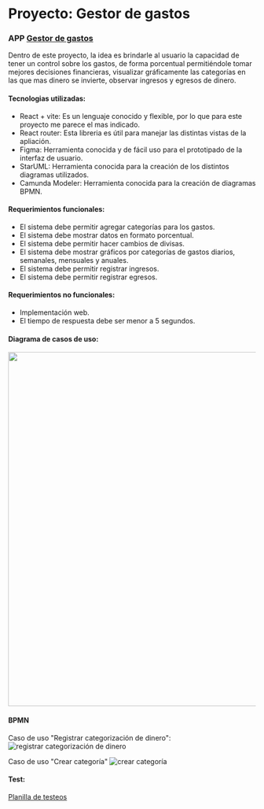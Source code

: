# Proyecto: Gestor de gastos

### APP [Gestor de gastos](https://dsi-gestor-de-gastos.netlify.app/)

Dentro de este proyecto, la idea es brindarle al usuario la capacidad de tener un control sobre los gastos, de forma porcentual permitiéndole tomar mejores decisiones financieras, visualizar gráficamente las categorías en las que mas dinero se invierte, observar ingresos y egresos de dinero.

#### Tecnologias utilizadas:
- React + vite: Es un lenguaje conocido y flexible, por lo que para este proyecto me parece el mas indicado.
- React router: Esta libreria es útil para manejar las distintas vistas de la apliación.
- Figma: Herramienta conocida y de fácil uso para el prototipado de la interfaz de usuario.
- StarUML: Herramienta conocida para la creación de los distintos diagramas utilizados.
- Camunda Modeler: Herramienta conocida para la creación de diagramas BPMN.
  

#### Requerimientos funcionales:

- El sistema debe permitir agregar categorías para los gastos.
- El sistema debe mostrar datos en formato porcentual.
- El sistema debe permitir hacer cambios de divisas.
- El sistema debe mostrar gráficos por categorías de gastos diarios, semanales, mensuales y anuales.
- El sistema debe permitir registrar ingresos.
- El sistema debe permitir registrar egresos.

#### Requerimientos no funcionales:

- Implementación web.
- El tiempo de respuesta debe ser menor a 5 segundos.

#### Diagrama de casos de uso:

<img src="https://github.com/user-attachments/assets/2f1d57ea-798a-4e51-8437-f7543b525ac1" width="720">

#### BPMN 

Caso de uso "Registrar categorización de dinero":
![registrar categorización de dinero](https://github.com/user-attachments/assets/a47f3439-836f-4805-ab6c-5ee463b8df33)

Caso de uso "Crear categoría"
![crear categoría](https://github.com/user-attachments/assets/83fc5281-ef51-4be0-9763-d6891a81ce0e)

#### Test:
[Planilla de testeos](https://docs.google.com/spreadsheets/d/1DXB9XJ65iz6PfVFWiciyzDRo-oDrGlB91sCZZRegKWw/edit?usp=sharing)

